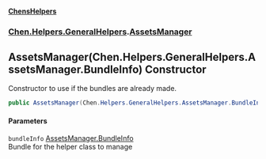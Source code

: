 
#### [ChensHelpers](./index 'index')

### [Chen.Helpers.GeneralHelpers](./Chen-Helpers-GeneralHelpers 'Chen.Helpers.GeneralHelpers').[AssetsManager](./Chen-Helpers-GeneralHelpers-AssetsManager 'Chen.Helpers.GeneralHelpers.AssetsManager')

## AssetsManager(Chen.Helpers.GeneralHelpers.AssetsManager.BundleInfo) Constructor
Constructor to use if the bundles are already made.  
```csharp
public AssetsManager(Chen.Helpers.GeneralHelpers.AssetsManager.BundleInfo bundleInfo);
```

#### Parameters
<a name='Chen-Helpers-GeneralHelpers-AssetsManager-AssetsManager(Chen-Helpers-GeneralHelpers-AssetsManager-BundleInfo)-bundleInfo'></a>
`bundleInfo` [AssetsManager.BundleInfo](./Chen-Helpers-GeneralHelpers-AssetsManager-BundleInfo 'Chen.Helpers.GeneralHelpers.AssetsManager.BundleInfo')  
Bundle for the helper class to manage  
  
